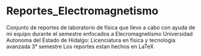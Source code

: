 # Reportes_Electromagnetismo
Conjunto de reportes de laboratorio de física que llevo a cabo con ayuda de mi equipo durante el semestre enfocados a Elecromagnetismo
Universidad Autonoma del Estado de Hidalgo: Licenciatura en física y tecnologia avanzada 3° semestre 
Los reportes estan hechos en LaTeX
